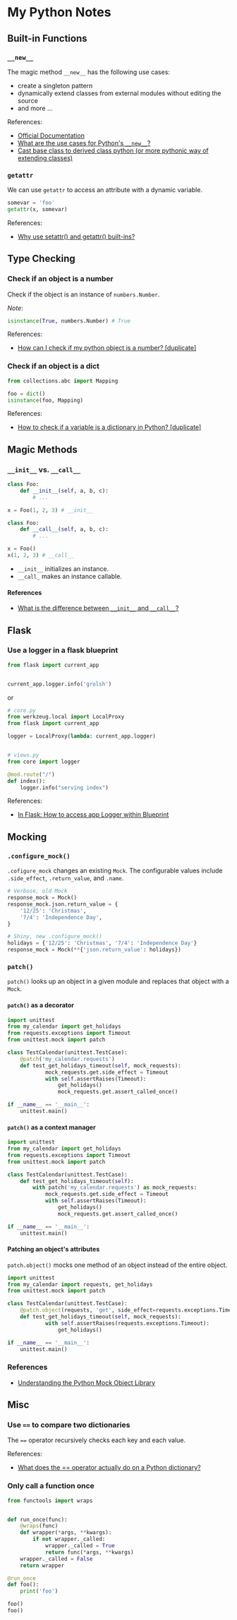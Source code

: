 # My Python Notes

## Built-in Functions

### `__new__`

The magic method `__new__` has the following use cases:

- create a singleton pattern
- dynamically extend classes from external modules without editing the source
- and more ...

References:

- [Official Documentation](https://docs.python.org/3.7/reference/datamodel.html#object.__new__)
- [What are the use cases for Python's `__new__`?
](https://stackoverflow.com/questions/12835176/what-are-the-use-cases-for-pythons-new)
- [Cast base class to derived class python (or more pythonic way of extending classes)](https://stackoverflow.com/questions/3464061/cast-base-class-to-derived-class-python-or-more-pythonic-way-of-extending-class/4714744#4714744)

### `getattr`

We can use `getattr` to access an attribute with a dynamic variable.

```python
somevar = 'foo'
getattr(x, somevar)
```

References:

- [Why use setattr() and getattr() built-ins?](https://stackoverflow.com/a/19123719)

## Type Checking

### Check if an object is a number

Check if the object is an instance of `numbers.Number`.

_Note_:

```python
isinstance(True, numbers.Number) # True
```

References:

- [How can I check if my python object is a number? [duplicate]
](https://stackoverflow.com/questions/4187185/how-can-i-check-if-my-python-object-is-a-number)

### Check if an object is a dict

```python
from collections.abc import Mapping

foo = dict()
isinstance(foo, Mapping)
```

References:

- [How to check if a variable is a dictionary in Python? [duplicate]](https://stackoverflow.com/questions/25231989/how-to-check-if-a-variable-is-a-dictionary-in-python)

## Magic Methods

### `__init__` vs. `__call__`

```python
class Foo:
    def __init__(self, a, b, c):
        # ...

x = Foo(1, 2, 3) # __init__
```

```python
class Foo:
    def __call__(self, a, b, c):
        # ...

x = Foo()
x(1, 2, 3) # __call__
```

- `__init__` initializes an instance.
- `__call_` makes an instance callable.

#### References

- [What is the difference between `__init__` and `__call__`?](https://stackoverflow.com/questions/9663562/what-is-the-difference-between-init-and-call)

## Flask

### Use a logger in a flask blueprint

```python
from flask import current_app


current_app.logger.info('grolsh')
```

or

```python
# core.py
from werkzeug.local import LocalProxy
from flask import current_app

logger = LocalProxy(lambda: current_app.logger)


# views.py
from core import logger

@mod.route("/")
def index():
    logger.info("serving index")
```

References:

- [In Flask: How to access app Logger within Blueprint
](https://stackoverflow.com/questions/16994174/in-flask-how-to-access-app-logger-within-blueprint)

## Mocking

### `.configure_mock()`

`.cofigure_mock` changes an existing `Mock`. The configurable values include `.side_effect`, `.return_value`, and `.name`.

```python
# Verbose, old Mock
response_mock = Mock()
response_mock.json.return_value = {
    '12/25': 'Christmas',
    '7/4': 'Independence Day',
}

# Shiny, new .configure_mock()
holidays = {'12/25': 'Christmas', '7/4': 'Independence Day'}
response_mock = Mock(**{'json.return_value': holidays})
```

### `patch()`

`patch()` looks up an object in a given module and replaces that object with a `Mock`.

#### `patch()` as a decorator

```python
import unittest
from my_calendar import get_holidays
from requests.exceptions import Timeout
from unittest.mock import patch

class TestCalendar(unittest.TestCase):
    @patch('my_calendar.requests')
    def test_get_holidays_timeout(self, mock_requests):
            mock_requests.get.side_effect = Timeout
            with self.assertRaises(Timeout):
                get_holidays()
                mock_requests.get.assert_called_once()

if __name__ == '__main__':
    unittest.main()
```

#### `patch()` as a context manager

```python
import unittest
from my_calendar import get_holidays
from requests.exceptions import Timeout
from unittest.mock import patch

class TestCalendar(unittest.TestCase):
    def test_get_holidays_timeout(self):
        with patch('my_calendar.requests') as mock_requests:
            mock_requests.get.side_effect = Timeout
            with self.assertRaises(Timeout):
                get_holidays()
                mock_requests.get.assert_called_once()

if __name__ == '__main__':
    unittest.main()
```

#### Patching an object's attributes

`patch.object()` mocks one method of an object instead of the entire object.

```python
import unittest
from my_calendar import requests, get_holidays
from unittest.mock import patch

class TestCalendar(unittest.TestCase):
    @patch.object(requests, 'get', side_effect=requests.exceptions.Timeout)
    def test_get_holidays_timeout(self, mock_requests):
            with self.assertRaises(requests.exceptions.Timeout):
                get_holidays()

if __name__ == '__main__':
    unittest.main()
```

### References

- [Understanding the Python Mock Object Library](https://realpython.com/python-mock-library/)

## Misc

### Use `==` to compare two dictionaries

The `==` operator recursively checks each key and each value.

References:

- [What does the == operator actually do on a Python dictionary?](https://stackoverflow.com/questions/17217225/what-does-the-operator-actually-do-on-a-python-dictionary)

### Only call a function once

```python
from functools import wraps


def run_once(func):
    @wraps(func)
    def wrapper(*args, **kwargs):
        if not wrapper._called:
            wrapper._called = True
            return func(*args, **kwargs)
    wrapper._called = False
    return wrapper

@run_once
def foo():
    print('foo')

foo()
foo()
```
